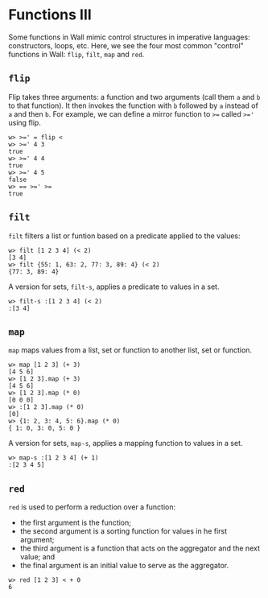 # Functions III

Some functions in Wall mimic control structures in imperative languages: constructors, loops, etc.  Here, we see the four most common "control" functions in Wall: `flip`, `filt`, `map` and `red`.

## `flip`

Flip takes three arguments: a function and two arguments (call them `a` and `b` to that function).  It then invokes the function with `b` followed by `a` instead of `a` and then `b`.  For example, we can define a mirror function to `>=` called `>='` using flip.

```
w> >=' = flip <
w> >=' 4 3
true
w> >=' 4 4
true
w> >=' 4 5
false
w> == >=' >=
true
```

## `filt`

`filt` filters a list or funtion based on a predicate applied to the values:

```
w> filt [1 2 3 4] (< 2)
[3 4]
w> filt {55: 1, 63: 2, 77: 3, 89: 4} (< 2)
{77: 3, 89: 4}
```

A version for sets, `filt-s`, applies a predicate to values in a set.

```
w> filt-s :[1 2 3 4] (< 2)
:[3 4]
```

## `map`

`map` maps values from a list, set or function to another list, set or function.

```
w> map [1 2 3] (+ 3)
[4 5 6]
w> [1 2 3].map (+ 3)
[4 5 6]
w> [1 2 3].map (* 0)
[0 0 0]
w> :[1 2 3].map (* 0)
[0]
w> {1: 2, 3: 4, 5: 6}.map (* 0)
{ 1: 0, 3: 0, 5: 0 }
```

A version for sets, `map-s`, applies a mapping function to values in a set.

```
w> map-s :[1 2 3 4] (+ 1)
:[2 3 4 5]
```


## `red`

`red` is used to perform a reduction over a function:

- the first argument is the function;
- the second argument is a sorting function for values in he first argument;
- the third argument is a function that acts on the aggregator and the next value; and
- the final argument is an initial value to serve as the aggregator.

```
w> red [1 2 3] < + 0
6
```